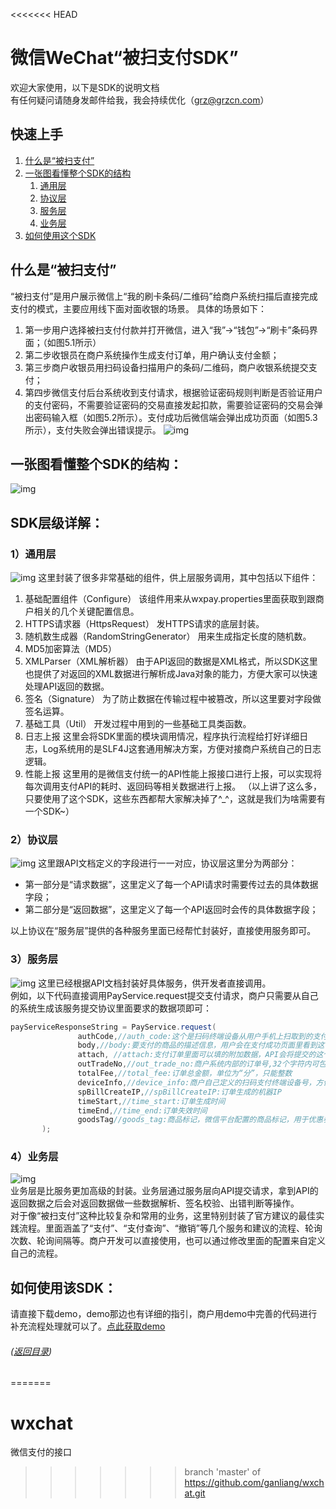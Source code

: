 <<<<<<< HEAD
# 微信WeChat“被扫支付SDK”


欢迎大家使用，以下是SDK的说明文档  
有任何疑问请随身发邮件给我，我会持续优化（grz@grzcn.com）

## 快速上手
1. [什么是“被扫支付”](#user-content-什么是被扫支付)
2. [一张图看懂整个SDK的结构](#user-content-一张图看懂整个sdk的结构)
     1. [通用层](#user-content-1通用层)
     2. [协议层](#user-content-2协议层)
     3. [服务层](#user-content-3服务层)  
     4. [业务层](#user-content-4业务层)
3. [如何使用这个SDK](#user-content-如何使用该sdk)


## 什么是“被扫支付”  
“被扫支付”是用户展示微信上“我的刷卡条码/二维码”给商户系统扫描后直接完成支付的模式，主要应用线下面对面收银的场景。
具体的场景如下：
1. 第一步用户选择被扫支付付款并打开微信，进入“我”->“钱包”->“刷卡”条码界面；（如图5.1所示）
2. 第二步收银员在商户系统操作生成支付订单，用户确认支付金额；
3. 第三步商户收银员用扫码设备扫描用户的条码/二维码，商户收银系统提交支付；
4. 第四步微信支付后台系统收到支付请求，根据验证密码规则判断是否验证用户的支付密码，不需要验证密码的交易直接发起扣款，需要验证密码的交易会弹出密码输入框（如图5.2所示）。支付成功后微信端会弹出成功页面（如图5.3所示），支付失败会弹出错误提示。
![img](https://raw.githubusercontent.com/grz/wxpay_scanpay_java_sdk_proj/master/docs/asset/scanpay.jpg "scanpay") 

## 一张图看懂整个SDK的结构：
![img](https://raw.githubusercontent.com/grz/wxpay_scanpay_java_sdk_proj/master/docs/asset/scanpay_sdk_structure.png "scanpay_sdk") 

## SDK层级详解：

### 1）通用层

![img](https://raw.githubusercontent.com/grz/wxpay_scanpay_java_sdk_proj/master/docs/asset/common_layer.png "common_layer") 
这里封装了很多非常基础的组件，供上层服务调用，其中包括以下组件：  

1.  基础配置组件（Configure）
该组件用来从wxpay.properties里面获取到跟商户相关的几个关键配置信息。
2.  HTTPS请求器（HttpsRequest）
发HTTPS请求的底层封装。
3.  随机数生成器（RandomStringGenerator）
用来生成指定长度的随机数。
4.  MD5加密算法（MD5）
5.  XMLParser（XML解析器）
由于API返回的数据是XML格式，所以SDK这里也提供了对返回的XML数据进行解析成Java对象的能力，方便大家可以快速处理API返回的数据。
6.  签名（Signature）
为了防止数据在传输过程中被篡改，所以这里要对字段做签名运算。
7.  基础工具（Util）
开发过程中用到的一些基础工具类函数。
8.  日志上报
这里会将SDK里面的模块调用情况，程序执行流程给打好详细日志，Log系统用的是SLF4J这套通用解决方案，方便对接商户系统自己的日志逻辑。
9.  性能上报
这里用的是微信支付统一的API性能上报接口进行上报，可以实现将每次调用支付API的耗时、返回码等相关数据进行上报。
（以上讲了这么多，只要使用了这个SDK，这些东西都帮大家解决掉了^_^，这就是我们为啥需要有一个SDK~）

### 2）协议层

![img](https://raw.githubusercontent.com/grz/wxpay_scanpay_java_sdk_proj/master/docs/asset/protocol_layer.png "protocol_layer")
这里跟API文档定义的字段进行一一对应，协议层这里分为两部分：  

*   第一部分是“请求数据”，这里定义了每一个API请求时需要传过去的具体数据字段；  
*   第二部分是“返回数据”，这里定义了每一个API返回时会传的具体数据字段；

以上协议在“服务层”提供的各种服务里面已经帮忙封装好，直接使用服务即可。

### 3）服务层

![img](https://raw.githubusercontent.com/grz/wxpay_scanpay_java_sdk_proj/master/docs/asset/service_layer.png "service_layer")
这里已经根据API文档封装好具体服务，供开发者直接调用。  
例如，以下代码直接调用PayService.request提交支付请求，商户只需要从自己的系统生成该服务提交协议里面要求的数据项即可：  

```java
payServiceResponseString = PayService.request(
               authCode,//auth_code:这个是扫码终端设备从用户手机上扫取到的支付授权号，这个号是跟用户用来支付的银行卡绑定的，有效期是1分钟
               body,//body:要支付的商品的描述信息，用户会在支付成功页面里看到这个信息
               attach, //attach:支付订单里面可以填的附加数据，API会将提交的这个附加数据原样返回，有助于商户自己可以注明该笔消费的具体内容，方便后续的运营和记录
               outTradeNo,//out_trade_no:商户系统内部的订单号,32个字符内可包含字母, [确保在商户系统唯一]
               totalFee,//total_fee:订单总金额，单位为“分”，只能整数
               deviceInfo,//device_info:商户自己定义的扫码支付终端设备号，方便追溯这笔交易发生在哪台终端设备上
               spBillCreateIP,//spBillCreateIP:订单生成的机器IP
               timeStart,//time_start:订单生成时间
               timeEnd,//time_end:订单失效时间
               goodsTag//goods_tag:商品标记，微信平台配置的商品标记，用于优惠券或者满减使用
       );
```

### 4）业务层
![img](https://raw.githubusercontent.com/grz/wxpay_scanpay_java_sdk_proj/master/docs/asset/business_layer.png "business_layer")  
业务层是比服务更加高级的封装。业务层通过服务层向API提交请求，拿到API的返回数据之后会对返回数据做一些数据解析、签名校验、出错判断等操作。  
对于像“被扫支付”这种比较复杂和常用的业务，这里特别封装了官方建议的最佳实践流程。里面涵盖了“支付”、“支付查询”、“撤销”等几个服务和建议的流程、轮询次数、轮询间隔等。商户开发可以直接使用，也可以通过修改里面的配置来自定义自己的流程。



## 如何使用该SDK：   
请直接下载demo，demo那边也有详细的指引，商户用demo中完善的代码进行补充流程处理就可以了。[点此获取demo](https://github.com/grz/wxpay_scanpay_java_demo)        
###### ([返回目录](#user-content-快速上手))  
=======
# wxchat
微信支付的接口
>>>>>>> branch 'master' of https://github.com/ganliang/wxchat.git
